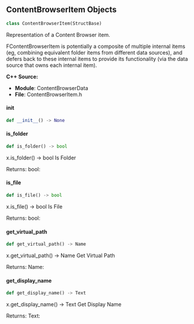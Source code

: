 ## ContentBrowserItem Objects

```python
class ContentBrowserItem(StructBase)
```

Representation of a Content Browser item.

FContentBrowserItem is potentially a composite of multiple internal items (eg, combining equivalent folder items from different data sources),
and defers back to these internal items to provide its functionality (via the data source that owns each internal item).

**C++ Source:**

- **Module**: ContentBrowserData
- **File**: ContentBrowserItem.h

<a id="unreal.ContentBrowserItem.__init__"></a>

#### __init__

```python
def __init__() -> None
```

<a id="unreal.ContentBrowserItem.is_folder"></a>

#### is_folder

```python
def is_folder() -> bool
```

x.is_folder() -> bool
Is Folder

Returns:
    bool:

<a id="unreal.ContentBrowserItem.is_file"></a>

#### is_file

```python
def is_file() -> bool
```

x.is_file() -> bool
Is File

Returns:
    bool:

<a id="unreal.ContentBrowserItem.get_virtual_path"></a>

#### get_virtual_path

```python
def get_virtual_path() -> Name
```

x.get_virtual_path() -> Name
Get Virtual Path

Returns:
    Name:

<a id="unreal.ContentBrowserItem.get_display_name"></a>

#### get_display_name

```python
def get_display_name() -> Text
```

x.get_display_name() -> Text
Get Display Name

Returns:
    Text:

<a id="unreal.ContentBrowserItemPath"></a>